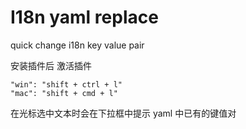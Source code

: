 # I18n yaml replace

quick change i18n key value pair

安装插件后 激活插件

    "win": "shift + ctrl + l"
    "mac": "shift + cmd + l"

在光标选中文本时会在下拉框中提示 yaml 中已有的键值对
